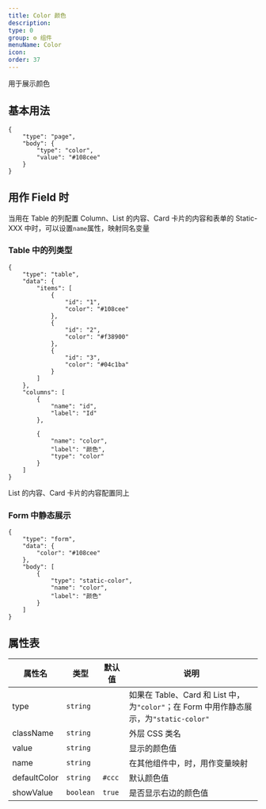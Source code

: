```yaml
---
title: Color 颜色
description:
type: 0
group: ⚙ 组件
menuName: Color
icon:
order: 37
---
```


用于展示颜色

## 基本用法

```schema
{
    "type": "page",
    "body": {
        "type": "color",
        "value": "#108cee"
    }
}
```

## 用作 Field 时

当用在 Table 的列配置 Column、List 的内容、Card 卡片的内容和表单的 Static-XXX 中时，可以设置`name`属性，映射同名变量

### Table 中的列类型

```schema: scope="body"
{
    "type": "table",
    "data": {
        "items": [
            {
                "id": "1",
                "color": "#108cee"
            },
            {
                "id": "2",
                "color": "#f38900"
            },
            {
                "id": "3",
                "color": "#04c1ba"
            }
        ]
    },
    "columns": [
        {
            "name": "id",
            "label": "Id"
        },

        {
            "name": "color",
            "label": "颜色",
            "type": "color"
        }
    ]
}
```

List 的内容、Card 卡片的内容配置同上

### Form 中静态展示

```schema: scope="body"
{
    "type": "form",
    "data": {
        "color": "#108cee"
    },
    "body": [
        {
            "type": "static-color",
            "name": "color",
            "label": "颜色"
        }
    ]
}
```

## 属性表

| 属性名       | 类型      | 默认值 | 说明                                                                                   |
| ------------ | --------- | ------ | -------------------------------------------------------------------------------------- |
| type         | `string`  |        | 如果在 Table、Card 和 List 中，为`"color"`；在 Form 中用作静态展示，为`"static-color"` |
| className    | `string`  |        | 外层 CSS 类名                                                                          |
| value        | `string`  |        | 显示的颜色值                                                                           |
| name         | `string`  |        | 在其他组件中，时，用作变量映射                                                         |
| defaultColor | `string`  | `#ccc` | 默认颜色值                                                                             |
| showValue    | `boolean` | `true` | 是否显示右边的颜色值                                                                   |
